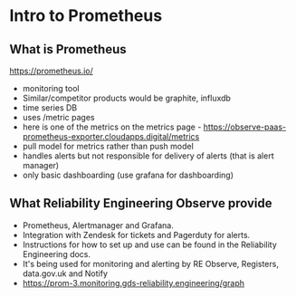 # Intro to Prometheus

## What is Prometheus

https://prometheus.io/

- monitoring tool
- Similar/competitor products would be graphite, influxdb
- time series DB
- uses /metric pages
- here is one of the metrics on the metrics page - https://observe-paas-prometheus-exporter.cloudapps.digital/metrics
- pull model for metrics rather than push model
- handles alerts but not responsible for delivery of alerts (that is alert manager)
- only basic dashboarding (use grafana for dashboarding)


## What Reliability Engineering Observe provide
- Prometheus, Alertmanager and Grafana.
- Integration with Zendesk for tickets and Pagerduty for alerts.
- Instructions for how to set up and use can be found in the Reliability Engineering docs.
- It's being used for monitoring and alerting by RE Observe, Registers, data.gov.uk and Notify
- https://prom-3.monitoring.gds-reliability.engineering/graph

